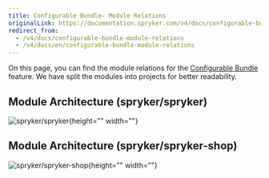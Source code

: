 ```yaml
---
title: Configurable Bundle- Module Relations
originalLink: https://documentation.spryker.com/v4/docs/configurable-bundle-module-relations
redirect_from:
  - /v4/docs/configurable-bundle-module-relations
  - /v4/docs/en/configurable-bundle-module-relations
---
```


On this page, you can find the module relations for the [Configurable Bundle](/docs/scos/dev/features/202001.0/product-information-management/configurable-bundle/configurable-bundle-feature-overview.html) feature. We have split the modules into projects for better readability.

## Module Architecture (spryker/spryker)
![spryker/spryker](https://confluence-connect.gliffy.net/embed/image/12083b7a-4a09-4bc2-922c-e55d8382f542.png?utm_medium=live&utm_source=custom){height="" width=""}

## Module Architecture (spryker/spryker-shop)
![spryker/spryker-shop](https://confluence-connect.gliffy.net/embed/image/681b72ec-5381-4e69-893d-52f90ce0b250.png?utm_medium=live&utm_source=custom){height="" width=""}

